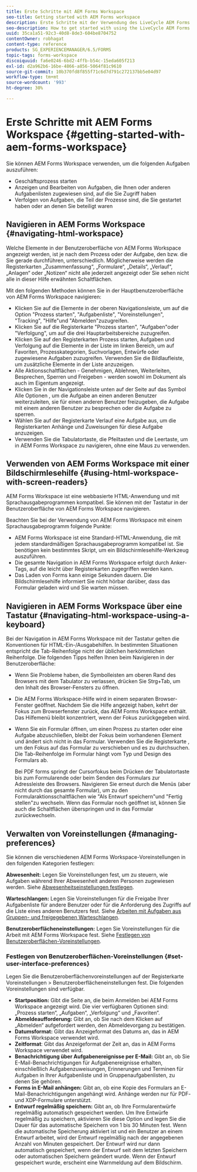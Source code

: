 ```yaml
---
title: Erste Schritte mit AEM Forms Workspace
seo-title: Getting started with AEM Forms workspace
description: Erste Schritte mit der Verwendung des LiveCycle AEM Forms Workspace zur Verwaltung Ihrer Automatisierungsprozesse.
seo-description: How to get started with using the LiveCycle AEM Forms workspace to manage your business automation processes.
uuid: 35ca1a51-92c3-40d8-8de3-604be8704752
contentOwner: robhagat
content-type: reference
products: SG_EXPERIENCEMANAGER/6.5/FORMS
topic-tags: forms-workspace
discoiquuid: fa6e0246-6bd2-4ffb-b54c-15eda605f213
exl-id: d2a962b6-16be-4866-a856-5064f81c9610
source-git-commit: 10b370fd8f855f71c6d7d791c272137bb5e04d97
workflow-type: tm+mt
source-wordcount: '993'
ht-degree: 30%

---
```


# Erste Schritte mit AEM Forms Workspace {#getting-started-with-aem-forms-workspace}

Sie können AEM Forms Workspace verwenden, um die folgenden Aufgaben auszuführen:

* Geschäftsprozess starten
* Anzeigen und Bearbeiten von Aufgaben, die Ihnen oder anderen Aufgabenlisten zugewiesen sind, auf die Sie Zugriff haben
* Verfolgen von Aufgaben, die Teil der Prozesse sind, die Sie gestartet haben oder an denen Sie beteiligt waren

## Navigieren in AEM Forms Workspace {#navigating-html-workspace}

Welche Elemente in der Benutzeroberfläche von AEM Forms Workspace angezeigt werden, ist je nach dem Prozess oder der Aufgabe, den bzw. die Sie gerade durchführen, unterschiedlich. Möglicherweise werden die Registerkarten „Zusammenfassung“, „Formulare“, „Details“, „Verlauf“, „Anlagen“ oder „Notizen“ nicht alle jederzeit angezeigt oder Sie sehen nicht alle in dieser Hilfe erwähnten Schaltflächen.

Mit den folgenden Methoden können Sie in der Hauptbenutzeroberfläche von AEM Forms Workspace navigieren:

* Klicken Sie auf die Elemente in der oberen Navigationsleiste, um auf die Option &quot;Prozess starten&quot;, &quot;Aufgabenliste&quot;, &quot;Voreinstellungen&quot;, &quot;Tracking&quot;, &quot;Hilfe&quot;und &quot;Abmelden&quot;zuzugreifen.
* Klicken Sie auf die Registerkarte &quot;Prozess starten&quot;, &quot;Aufgaben&quot;oder &quot;Verfolgung&quot;, um auf die drei Hauptarbeitsbereiche zuzugreifen.
* Klicken Sie auf den Registerkarten Prozess starten, Aufgaben und Verfolgung auf die Elemente in der Liste im linken Bereich, um auf Favoriten, Prozesskategorien, Suchvorlagen, Entwürfe oder zugewiesene Aufgaben zuzugreifen. Verwenden Sie die Bildlaufleiste, um zusätzliche Elemente in der Liste anzuzeigen.
* Alle Aktionsschaltflächen - Genehmigen, Ablehnen, Weiterleiten, Besprechen, Sperren und Freigeben - werden sowohl im Dokument als auch im Eigentum angezeigt.
* Klicken Sie in der Navigationsleiste unten auf der Seite auf das Symbol Alle Optionen , um die Aufgabe an einen anderen Benutzer weiterzuleiten, sie für einen anderen Benutzer freizugeben, die Aufgabe mit einem anderen Benutzer zu besprechen oder die Aufgabe zu sperren.
* Wählen Sie auf der Registerkarte Verlauf eine Aufgabe aus, um die Registerkarten Anhänge und Zuweisungen für diese Aufgabe anzuzeigen.
* Verwenden Sie die Tabulatortaste, die Pfeiltasten und die Leertaste, um in AEM Forms Workspace zu navigieren, ohne eine Maus zu verwenden.

## Verwenden von AEM Forms Workspace mit einer Bildschirmlesehilfe {#using-html-workspace-with-screen-readers}

AEM Forms Workspace ist eine webbasierte HTML-Anwendung und mit Sprachausgabeprogrammen kompatibel. Sie können mit der Tastatur in der Benutzeroberfläche von AEM Forms Workspace navigieren.

Beachten Sie bei der Verwendung von AEM Forms Workspace mit einem Sprachausgabeprogramm folgende Punkte:

* AEM Forms Workspace ist eine Standard-HTML-Anwendung, die mit jedem standardmäßigen Sprachausgabeprogramm kompatibel ist. Sie benötigen kein bestimmtes Skript, um ein Bildschirmlesehilfe-Werkzeug auszuführen.
* Die gesamte Navigation in AEM Forms Workspace erfolgt durch Anker-Tags, auf die leicht über Registerkarten zugegriffen werden kann.
* Das Laden von Forms kann einige Sekunden dauern. Die Bildschirmlesehilfe informiert Sie nicht hörbar darüber, dass das Formular geladen wird und Sie warten müssen.

## Navigieren in AEM Forms Workspace über eine Tastatur {#navigating-html-workspace-using-a-keyboard}

Bei der Navigation in AEM Forms Workspace mit der Tastatur gelten die Konventionen für HTML-Ein-/Ausgabehilfen. In bestimmten Situationen entspricht die Tab-Reihenfolge nicht der üblichen herkömmlichen Reihenfolge. Die folgenden Tipps helfen Ihnen beim Navigieren in der Benutzeroberfläche:

* Wenn Sie Probleme haben, die Symbolleisten am oberen Rand des Browsers mit dem Tabulator zu verlassen, drücken Sie Strg+Tab, um den Inhalt des Browser-Fensters zu öffnen.
* Die AEM Forms Workspace-Hilfe wird in einem separaten Browser-Fenster geöffnet. Nachdem Sie die Hilfe angezeigt haben, kehrt der Fokus zum Browserfenster zurück, das AEM Forms Workspace enthält. Das Hilfemenü bleibt konzentriert, wenn der Fokus zurückgegeben wird.
* Wenn Sie ein Formular öffnen, um einen Prozess zu starten oder eine Aufgabe abzuschließen, bleibt der Fokus beim vorhandenen Element und ändert sich nicht in das Formular. Verwenden Sie die Registerkarte , um den Fokus auf das Formular zu verschieben und es zu durchsuchen. Die Tab-Reihenfolge im Formular hängt vom Typ und Design des Formulars ab.

  Bei PDF forms springt der Cursorfokus beim Drücken der Tabulatortaste bis zum Formularende oder beim Senden des Formulars zur Adressleiste des Browsers. Navigieren Sie erneut durch die Menüs (aber nicht durch das gesamte Formular), um zu den Formularaktionsschaltflächen wie &quot;Als Entwurf speichern&quot;und &quot;Fertig stellen&quot;zu wechseln. Wenn das Formular noch geöffnet ist, können Sie auch die Schaltflächen überspringen und in das Formular zurückwechseln.

## Verwalten von Voreinstellungen {#managing-preferences}

Sie können die verschiedenen AEM Forms Workspace-Voreinstellungen in den folgenden Kategorien festlegen:

**Abwesenheit:** Legen Sie Voreinstellungen fest, um zu steuern, wie Aufgaben während Ihrer Abwesenheit anderen Personen zugewiesen werden. Siehe [Abwesenheitseinstellungen festlegen](todo-lists.md#setting-out-of-office-preferences).

**Warteschlangen:** Legen Sie Voreinstellungen für die Freigabe Ihrer Aufgabenliste für andere Benutzer oder für die Anforderung des Zugriffs auf die Liste eines anderen Benutzers fest. Siehe [Arbeiten mit Aufgaben aus Gruppen- und freigegebenen Warteschlangen](todo-lists.md#working-with-tasks-from-group-and-shared-queues).

**Benutzeroberflächeneinstellungen:** Legen Sie Voreinstellungen für die Arbeit mit AEM Forms Workspace fest. Siehe [Festlegen von Benutzeroberflächen-Voreinstellungen](#set-user-interface-preferences).

### Festlegen von Benutzeroberflächen-Voreinstellungen {#set-user-interface-preferences}

Legen Sie die Benutzeroberflächenvoreinstellungen auf der Registerkarte Voreinstellungen > Benutzeroberflächeneinstellungen fest. Die folgenden Voreinstellungen sind verfügbar.

* **Startposition:** Gibt die Seite an, die beim Anmelden bei AEM Forms Workspace angezeigt wird. Die vier verfügbaren Optionen sind: „Prozess starten“, „Aufgaben“, „Verfolgung“ und „Favoriten“.
* **Abmeldeaufforderung:** Gibt an, ob Sie nach dem Klicken auf „Abmelden“ aufgefordert werden, den Abmeldevorgang zu bestätigen.
* **Datumsformat:** Gibt das Anzeigeformat des Datums an, das in AEM Forms Workspace verwendet wird.
* **Zeitformat**: Gibt das Anzeigeformat der Zeit an, das in AEM Forms Workspace verwendet wird.
* **Benachrichtigung über Aufgabenereignisse per E-Mail:** Gibt an, ob Sie E-Mail-Benachrichtigungen für Aufgabenereignisse erhalten, einschließlich Aufgabenzuweisungen, Erinnerungen und Terminen für Aufgaben in Ihrer Aufgabenliste und in Gruppenaufgabenlisten, zu denen Sie gehören.
* **Forms in E-Mail anhängen:** Gibt an, ob eine Kopie des Formulars an E-Mail-Benachrichtigungen angehängt wird. Anhänge werden nur für PDF- und XDP-Formulare unterstützt.
* **Entwurf regelmäßig speichern:** Gibt an, ob Ihre Formularentwürfe regelmäßig automatisch gespeichert werden. Um Ihre Entwürfe regelmäßig zu speichern, aktivieren Sie diese Option und legen Sie die Dauer für das automatische Speichern von 1 bis 30 Minuten fest. Wenn die automatische Speicherung aktiviert ist und ein Benutzer an einem Entwurf arbeitet, wird der Entwurf regelmäßig nach der angegebenen Anzahl von Minuten gespeichert. Der Entwurf wird nur dann automatisch gespeichert, wenn der Entwurf seit dem letzten Speichern oder automatischen Speichern geändert wurde. Wenn der Entwurf gespeichert wurde, erscheint eine Warnmeldung auf dem Bildschirm.
